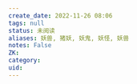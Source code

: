 ```yaml
---
create_date: 2022-11-26 08:06
tags: null
status: 未阅读 
aliases: 妖兽, 猪妖, 妖鬼, 妖怪, 妖兽
notes: False
ZK: 
category: 
uid: 
---
```



